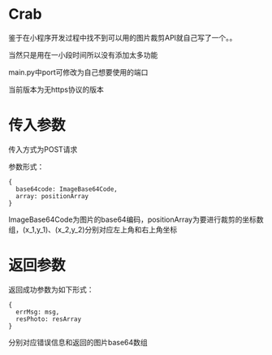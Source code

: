 # Crab
鉴于在小程序开发过程中找不到可以用的图片裁剪API就自己写了一个。。

当然只是用在一小段时间所以没有添加太多功能

main.py中port可修改为自己想要使用的端口

当前版本为无https协议的版本

# 传入参数
传入方式为POST请求

参数形式：
```
{
  base64code: ImageBase64Code,
  array: positionArray
}
```
ImageBase64Code为图片的base64编码，positionArray为要进行裁剪的坐标数组，(x_1,y_1)、(x_2,y_2)分别对应左上角和右上角坐标

# 返回参数
返回成功参数为如下形式：
```
{
  errMsg: msg,
  resPhoto: resArray
}
```
分别对应错误信息和返回的图片base64数组
